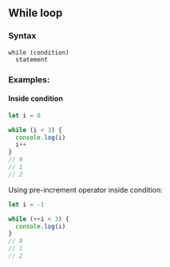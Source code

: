 ## While loop

### Syntax

```
while (condition)
  statement
```

### Examples:

#### Inside condition

```js
let i = 0

while (i < 3) {
  console.log(i)
  i++
}
// 0
// 1
// 2
```
Using pre-increment operator inside condition:

```js
let i = -1

while (++i < 3) {
  console.log(i)
}
// 0
// 1
// 2
```
